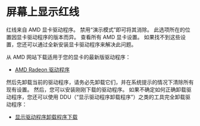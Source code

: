 # 屏幕上显示红线

红线来自 AMD 显卡驱动程序。 禁用“演示模式”即可将其消除。 此选项所在的位置因显卡驱动程序的版本而异。 查看所有 AMD 显卡设置。 如果找不到这些设置，您还可以通过全新安装显卡驱动程序来解决此问题。

从 AMD 网站下载适用于您的显卡的最新版驱动程序：

* [AMD Radeon 驱动程序](https://www.amd.com/support)

然后先卸载当前的驱动程序，请务必先卸载它们，并在系统提示的情况下清除所有现有设置。 然后，您可以安装刚刚下载的驱动程序。 如果不确定如何正确卸载驱动程序，您还可以使用 DDU（“显示驱动程序卸载程序”）之类的工具完全卸载驱动程序：

* [显示驱动程序卸载程序下载](https://www.guru3d.com/files-details/display-driver-uninstaller-download.html)